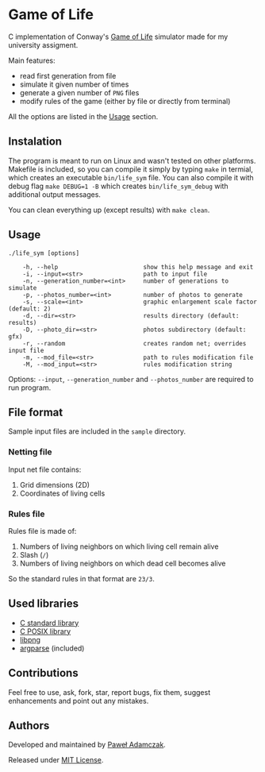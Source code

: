 # Game of Life
C implementation of Conway's [Game of Life](http://en.wikipedia.org/wiki/Conway's_Game_of_Life)
simulator made for my university assigment.

Main features:
- read first generation from file
- simulate it given number of times
- generate a given number of `PNG` files
- modify rules of the game (either by file or directly from terminal)

All the options are listed in the [Usage](#usage) section.

## Instalation
The program is meant to run on Linux and wasn't tested on other platforms.  
Makefile is included, so you can compile it simply by typing `make` in termial, which creates an executable `bin/life_sym` file.
You can also compile it with debug flag `make DEBUG=1 -B` which creates `bin/life_sym_debug` with additional output messages.

You can clean everything up (except results) with `make clean`.

## Usage

```
./life_sym [options]

    -h, --help                        show this help message and exit
    -i, --input=<str>                 path to input file
    -n, --generation_number=<int>     number of generations to simulate
    -p, --photos_number=<int>         number of photos to generate
    -s, --scale=<int>                 graphic enlargement scale factor (default: 2)
    -d, --dir=<str>                   results directory (default: results)
    -D, --photo_dir=<str>             photos subdirectory (default: gfx)
    -r, --random                      creates random net; overrides input file
    -m, --mod_file=<str>              path to rules modification file
    -M, --mod_input=<str>             rules modification string   
```
Options: `--input`, `--generation_number` and `--photos_number` are required to run program.

## File format
Sample input files are included in the `sample` directory.

### Netting file
Input net file contains:

1. Grid dimensions (2D)
2. Coordinates of living cells

### Rules file
Rules file is made of:

1. Numbers of living neighbors on which living cell remain alive
2. Slash (`/`)
3. Numbers of living neighbors on which dead cell becomes alive

So the standard rules in that format are `23/3`.

## Used libraries
- [C standard library](http://en.wikipedia.org/wiki/C_standard_library)
- [C POSIX library](http://en.wikipedia.org/wiki/C_POSIX_library)
- [libpng](http://www.libpng.org/pub/png/libpng.html)
- [argparse](https://github.com/Cofyc/argparse) (included)

## Contributions
Feel free to use, ask, fork, star, report bugs, fix them,
suggest enhancements and point out any mistakes.

## Authors
Developed and maintained by [Paweł Adamczak](https://github.com/pawelad).

Released under [MIT License](LICENSE).
